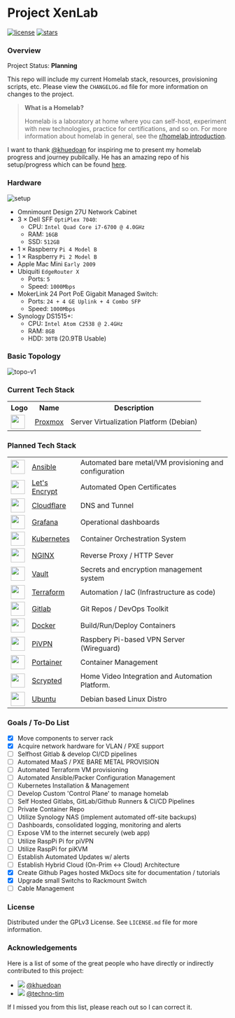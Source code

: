 # Project XenLab

[![license](https://img.shields.io/github/license/khuedoan/homelab?style=flat-square&logo=gnu&logoColor=white)](https://www.gnu.org/licenses/gpl-3.0.html)
[![stars](https://img.shields.io/github/stars/dancrodev/homelab?logo=github&logoColor=white&color=gold&style=flat-square)](https://github.com/dancrodev/homelab)

### Overview

Project Status: **Planning**

This repo will include my current Homelab stack, resources, provisioning scripts, etc.
Please view the `CHANGELOG.md` file for more information on changes to the project.

> **What is a Homelab?**
>
> Homelab is a laboratory at home where you can self-host, experiment with new technologies, practice for certifications, and so on. For more information about homelab in general, see the [r/homelab introduction](https://www.reddit.com/r/homelab/wiki/introduction).

I want to thank [@khuedoan](https://github.com/khuedoan) for inspiring me to present my homelab progress and journey pubilcally. He has an amazing repo of his setup/progress which can be found [here](https://github.com/khuedoan/homelab).

### Hardware

![setup](https://user-images.githubusercontent.com/2058413/257009553-1d8cb00e-daba-4811-8a7c-ddade5d381d7.jpg)

- Omnimount Design 27U Network Cabinet
- 3 × Dell SFF `OptiPlex 7040`:
  - CPU: `Intel Quad Core i7-6700 @ 4.0GHz`
  - RAM: `16GB`
  - SSD: `512GB`
- 1 × Raspberry `Pi 4 Model B`
- 1 × Raspberry `Pi 2 Model B`
- Apple Mac Mini `Early 2009`
- Ubiquiti `EdgeRouter X`
  - Ports: `5`
  - Speed: `1000Mbps`
- MokerLink 24 Port PoE Gigabit Managed Switch:
  - Ports: `24 + 4 GE Uplink + 4 Combo SFP`
  - Speed: `1000Mbps`
- Synology DS1515+:
  - CPU: `Intel Atom C2538 @ 2.4GHz`
  - RAM: `8GB`
  - HDD: `30TB` (20.9TB Usable)

### Basic Topology

![topo-v1](https://user-images.githubusercontent.com/2058413/257009377-67ae1e33-06e0-4547-aa19-cc537a5303d9.png)

### Current Tech Stack

<table>
    <tr>
        <th>Logo</th>
        <th>Name</th>
        <th>Description</th>
    </tr>
    <tr>
        <td><img width="32" src="https://avatars.githubusercontent.com/u/2678585?s=200&v=4"></td>
        <td><a href="https://www.proxmox.com">Proxmox</a></td>
        <td>Server Virtualization Platform (Debian)</td>
    </tr>
    
</table>

### Planned Tech Stack

<table>
    <tr>
        <td><img width="32" src="https://simpleicons.org/icons/ansible.svg"></td>
        <td><a href="https://www.ansible.com">Ansible</a></td>
        <td>Automated bare metal/VM  provisioning and configuration</td>
    </tr>
    <tr>
        <td><img width="32" src="https://avatars.githubusercontent.com/u/9289019?s=200&v=4"></td>
        <td><a href="https://letsencrypt.org/">Let's Encrypt</a></td>
        <td>Automated Open Certificates</td>
    </tr>
    <tr>
        <td><img width="32" src="https://avatars.githubusercontent.com/u/314135?s=200&v=4"></td>
        <td><a href="https://www.cloudflare.com">Cloudflare</a></td>
        <td>DNS and Tunnel</td>
    </tr>
     <tr>
        <td><img width="32" src="https://grafana.com/static/img/menu/grafana2.svg"></td>
        <td><a href="https://grafana.com">Grafana</a></td>
        <td>Operational dashboards</td>
    </tr>
    <tr>
        <td><img width="32" src="https://cncf-branding.netlify.app/img/projects/kubernetes/icon/color/kubernetes-icon-color.svg"></td>
        <td><a href="https://kubernetes.io">Kubernetes</a></td>
        <td>Container Orchestration System</td>
    </tr>
    <tr>
        <td><img width="32" src="https://avatars.githubusercontent.com/u/1412239?s=200&v=4"></td>
        <td><a href="https://www.nginx.com">NGINX</a></td>
        <td>Reverse Proxy / HTTP Sever</td>
    </tr>
    <tr>
        <td><img width="32" src="https://simpleicons.org/icons/vault.svg"></td>
        <td><a href="https://www.vaultproject.io">Vault</a></td>
        <td>Secrets and encryption management system</td>
    </tr>
    <tr>
        <td><img width="32" src="https://github.com/dancrodev/homelab/assets/2058413/d14a5113-bee4-459e-9eb5-299ac2cab111"></td>
        <td><a href="https://www.terraform.io/">Terraform</a></td>
        <td>Automation / IaC (Infrastructure as code)</td>
    </tr>
    <tr>
        <td><img width="32" src="https://avatars.githubusercontent.com/u/22105643?s=200&v=4"></td>
        <td><a href="https://www.gitlab.com">Gitlab</a></td>
        <td>Git Repos / DevOps Toolkit</td>
    </tr>
    <tr>
        <td><img width="32" src="https://www.docker.com/wp-content/uploads/2022/03/Moby-logo.png"></td>
        <td><a href="https://www.docker.com">Docker</a></td>
        <td>Build/Run/Deploy Containers</td>
    </tr>
    <tr>
        <td><img width="32" src="https://avatars.githubusercontent.com/u/18517161?s=200&v=4"></td>
        <td><a href="https://www.pivpn.io/">PiVPN</a></td>
        <td>Raspbery Pi-based VPN Server (Wireguard)</td>
    </tr>
    <tr>
        <td><img width="32" src="https://avatars.githubusercontent.com/u/22225832?s=200&v=4"></td>
        <td><a href="https://www.portainer.io/">Portainer</a></td>
        <td>Container Management</td>
    </tr>
    <tr>
        <td><img width="32" src="https://github.com/dancrodev/homelab/assets/2058413/e7d92189-1116-472c-827e-bff10be52cef"></td>
        <td><a href="https://www.scrypted.app/">Scrypted</a></td>
        <td>Home Video Integration and Automation Platform.</td>
    </tr>
     <tr>
        <td><img width="32" src="https://avatars.githubusercontent.com/u/4604537?s=200&v=4"></td>
        <td><a href="https://ubuntu.com">Ubuntu</a></td>
        <td>Debian based Linux Distro</td>
    </tr>
</table>

### Goals / To-Do List

- [x] Move components to server rack
- [x] Acquire network hardware for VLAN / PXE support
- [ ] Selfhost Gitlab & develop CI/CD pipelines
- [ ] Automated MaaS / PXE BARE METAL PROVISION
- [ ] Automated Terraform VM provisioning
- [ ] Automated Ansible/Packer Configuration Management
- [ ] Kubernetes Installation & Management
- [ ] Develop Custom 'Control Plane' to manage homelab
- [ ] Self Hosted Gitlabs, GitLab/Github Runners & CI/CD Pipelines
- [ ] Private Container Repo
- [ ] Utilize Synology NAS (implement automated off-site backups)
- [ ] Dashboards, consolidated logging, monitoring and alerts
- [ ] Expose VM to the internet securely (web app)
- [ ] Utilize RaspPi Pi for piVPN
- [ ] Utilize RaspPi for piKVM
- [ ] Establish Automated Updates w/ alerts
- [ ] Establish Hybrid Cloud (On-Prim <-> Cloud) Architecture
- [x] Create Github Pages hosted MkDocs site for documentation / tutorials
- [x] Upgrade small Switchs to Rackmount Switch
- [ ] Cable Management

### License

Distributed under the GPLv3 License.
See `LICENSE.md` file for more information.

### Acknowledgements

Here is a list of some of the great people who have directly or indirectly contributed to this project:

- ![](https://github.com/khuedoan.png?size=24) [@khuedoan](https://github.com/khuedoan)
- ![](https://github.com//techno-tim.png?size=24) [@techno-tim](https://github.com//techno-tim)

If I missed you from this list, please reach out so I can correct it.
